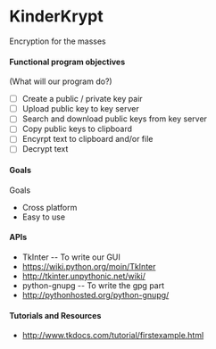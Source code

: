 # KinderKrypt
Encryption for the masses

#### Functional program objectives ####
(What will our program do?)

- [ ] Create a public / private key pair
- [ ] Upload public key to key server
- [ ] Search and download public keys from key server
- [ ] Copy public keys to clipboard
- [ ] Encyrpt text to clipboard and/or file
- [ ] Decrypt text

#### Goals ####
Goals
* Cross platform
* Easy to use

#### APIs ####
* TkInter -- To write our GUI
* https://wiki.python.org/moin/TkInter
* http://tkinter.unpythonic.net/wiki/
* python-gnupg -- To write the gpg part
* http://pythonhosted.org/python-gnupg/

#### Tutorials and Resources ####

* http://www.tkdocs.com/tutorial/firstexample.html
